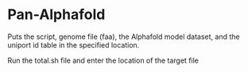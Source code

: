 # Pan-Alphafold
Puts the script, genome file (faa), the Alphafold model dataset, and the uniport id table in the specified location.

Run the total.sh file and enter the location of the target file

